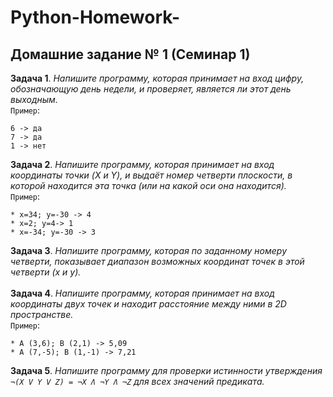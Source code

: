  # **Python-Homework-**
## **Домашние задание № 1 (Семинар 1)**
**Задача 1**. *Напишите программу, которая принимает на вход цифру, обозначающую день недели, и проверяет, является ли этот день выходным.* <br>
`Пример`:
```
6 -> да
7 -> да
1 -> нет
```


**Задача 2**. *Напишите программу, которая принимает на вход координаты точки (X и Y), и выдаёт номер четверти плоскости, в которой находится эта точка (или на какой оси она находится).*<br>
`Пример`:
```
* x=34; y=-30 -> 4
* x=2; y=4-> 1
* x=-34; y=-30 -> 3
```

**Задача 3**. *Напишите программу, которая по заданному номеру четверти, показывает диапазон возможных координат точек в этой четверти (x и y).*<br><br>
**Задача 4**. *Напишите программу, которая принимает на вход координаты двух точек и находит расстояние между ними в 2D пространстве.*<br>
`Пример`:
```
* A (3,6); B (2,1) -> 5,09
* A (7,-5); B (1,-1) -> 7,21
```
**Задача 5**. *Напишите программу для проверки истинности утверждения `¬(X V Y V Z) = ¬X Ʌ ¬Y Ʌ ¬Z` для всех значений предиката.*
